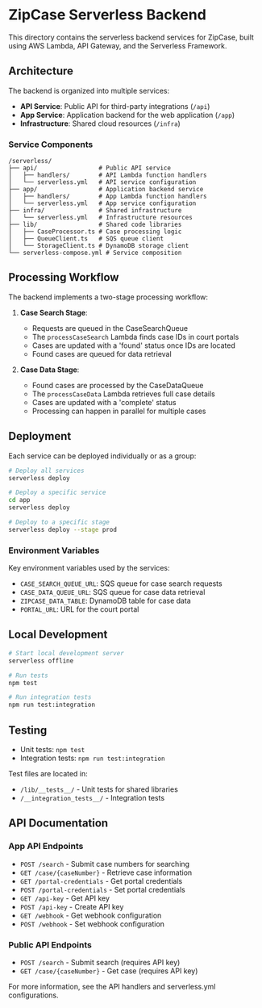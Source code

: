 # ZipCase Serverless Backend

This directory contains the serverless backend services for ZipCase, built using AWS Lambda, API Gateway, and the Serverless Framework.

## Architecture

The backend is organized into multiple services:

- **API Service**: Public API for third-party integrations (`/api`)
- **App Service**: Application backend for the web application (`/app`)
- **Infrastructure**: Shared cloud resources (`/infra`)

### Service Components

```
/serverless/
├── api/                 # Public API service
│   ├── handlers/        # API Lambda function handlers
│   └── serverless.yml   # API service configuration
├── app/                 # Application backend service
│   ├── handlers/        # App Lambda function handlers
│   └── serverless.yml   # App service configuration
├── infra/               # Shared infrastructure
│   └── serverless.yml   # Infrastructure resources
├── lib/                 # Shared code libraries
│   ├── CaseProcessor.ts # Case processing logic
│   ├── QueueClient.ts   # SQS queue client
│   └── StorageClient.ts # DynamoDB storage client
└── serverless-compose.yml # Service composition
```

## Processing Workflow

The backend implements a two-stage processing workflow:

1. **Case Search Stage**:
   - Requests are queued in the CaseSearchQueue
   - The `processCaseSearch` Lambda finds case IDs in court portals
   - Cases are updated with a 'found' status once IDs are located
   - Found cases are queued for data retrieval

2. **Case Data Stage**:
   - Found cases are processed by the CaseDataQueue
   - The `processCaseData` Lambda retrieves full case details
   - Cases are updated with a 'complete' status
   - Processing can happen in parallel for multiple cases

## Deployment

Each service can be deployed individually or as a group:

```bash
# Deploy all services
serverless deploy

# Deploy a specific service
cd app
serverless deploy

# Deploy to a specific stage
serverless deploy --stage prod
```

### Environment Variables

Key environment variables used by the services:

- `CASE_SEARCH_QUEUE_URL`: SQS queue for case search requests
- `CASE_DATA_QUEUE_URL`: SQS queue for case data retrieval
- `ZIPCASE_DATA_TABLE`: DynamoDB table for case data
- `PORTAL_URL`: URL for the court portal

## Local Development

```bash
# Start local development server
serverless offline

# Run tests
npm test

# Run integration tests
npm run test:integration
```

## Testing

- Unit tests: `npm test`
- Integration tests: `npm run test:integration`

Test files are located in:
- `/lib/__tests__/` - Unit tests for shared libraries
- `/__integration_tests__/` - Integration tests

## API Documentation

### App API Endpoints

- `POST /search` - Submit case numbers for searching
- `GET /case/{caseNumber}` - Retrieve case information
- `GET /portal-credentials` - Get portal credentials
- `POST /portal-credentials` - Set portal credentials
- `GET /api-key` - Get API key
- `POST /api-key` - Create API key
- `GET /webhook` - Get webhook configuration
- `POST /webhook` - Set webhook configuration

### Public API Endpoints

- `POST /search` - Submit search (requires API key)
- `GET /case/{caseNumber}` - Get case (requires API key)

For more information, see the API handlers and serverless.yml configurations.